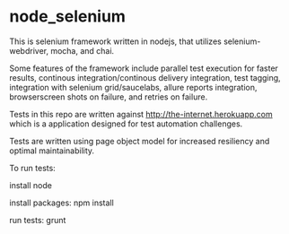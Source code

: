 # node_selenium
This is selenium framework written in nodejs, that utilizes selenium-webdriver, mocha, and chai.  

Some features of the framework include parallel test execution for faster results, continous integration/continous delivery integration, test tagging, integration with selenium grid/saucelabs, allure reports integration, browserscreen shots on failure, and retries on failure.

Tests in this repo are written against http://the-internet.herokuapp.com which is a application designed for test automation challenges.

Tests are written using page object model for increased resiliency and optimal maintainability.

To run tests:

install node 

install packages: npm install

run tests: grunt
